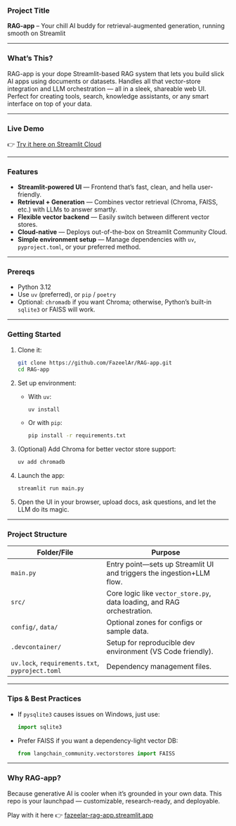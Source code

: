 ### Project Title

**RAG-app** – Your chill AI buddy for retrieval-augmented generation, running smooth on Streamlit

---

### What’s This?

RAG-app is your dope Streamlit-based RAG system that lets you build slick AI apps using documents or datasets. Handles all that vector-store integration and LLM orchestration — all in a sleek, shareable web UI. Perfect for creating tools, search, knowledge assistants, or any smart interface on top of your data.

---

### Live Demo

👉 [Try it here on Streamlit Cloud](https://fazeelar-rag-app.streamlit.app/)

---

### Features

* **Streamlit-powered UI** — Frontend that’s fast, clean, and hella user-friendly.
* **Retrieval + Generation** — Combines vector retrieval (Chroma, FAISS, etc.) with LLMs to answer smartly.
* **Flexible vector backend** — Easily switch between different vector stores.
* **Cloud-native** — Deploys out-of-the-box on Streamlit Community Cloud.
* **Simple environment setup** — Manage dependencies with `uv`, `pyproject.toml`, or your preferred method.

---

### Prereqs

* Python 3.12
* Use `uv` (preferred), or `pip` / `poetry`
* Optional: `chromadb` if you want Chroma; otherwise, Python’s built-in `sqlite3` or FAISS will work.

---

### Getting Started

1. Clone it:

   ```bash
   git clone https://github.com/FazeelAr/RAG-app.git
   cd RAG-app
   ```

2. Set up environment:

   * With `uv`:

     ```bash
     uv install
     ```
   * Or with `pip`:

     ```bash
     pip install -r requirements.txt
     ```

3. (Optional) Add Chroma for better vector store support:

   ```bash
   uv add chromadb
   ```

4. Launch the app:

   ```bash
   streamlit run main.py
   ```

5. Open the UI in your browser, upload docs, ask questions, and let the LLM do its magic.

---

### Project Structure

| Folder/File                                     | Purpose                                                                 |
| ----------------------------------------------- | ----------------------------------------------------------------------- |
| `main.py`                                       | Entry point—sets up Streamlit UI and triggers the ingestion+LLM flow.   |
| `src/`                                          | Core logic like `vector_store.py`, data loading, and RAG orchestration. |
| `config/`, `data/`                              | Optional zones for configs or sample data.                              |
| `.devcontainer/`                                | Setup for reproducible dev environment (VS Code friendly).              |
| `uv.lock`, `requirements.txt`, `pyproject.toml` | Dependency management files.                                            |

---

### Tips & Best Practices

* If `pysqlite3` causes issues on Windows, just use:

  ```python
  import sqlite3
  ```
* Prefer FAISS if you want a dependency-light vector DB:

  ```python
  from langchain_community.vectorstores import FAISS
  ```

---

### Why RAG-app?

Because generative AI is cooler when it’s grounded in your own data. This repo is your launchpad — customizable, research-ready, and deployable.

Play with it here 👉 [fazeelar-rag-app.streamlit.app](https://fazeelar-rag-app.streamlit.app/)
